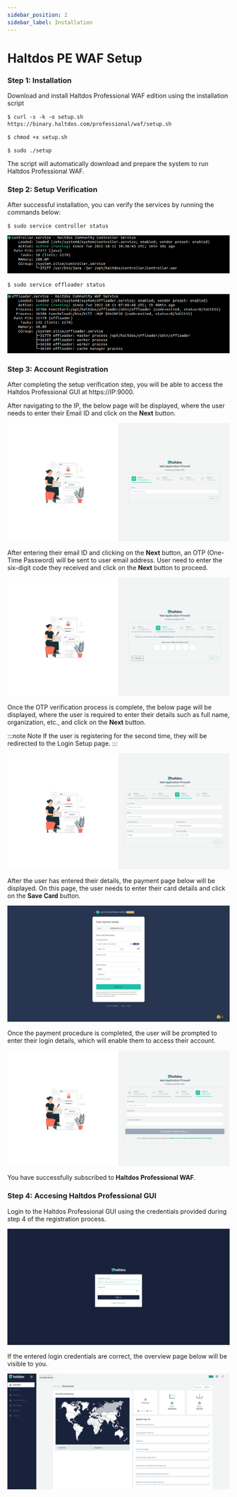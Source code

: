 ```yaml
---
sidebar_position: 2
sidebar_label: Installation
---
```


# Haltdos PE WAF Setup

### Step 1: Installation

Download and install Haltdos Professional WAF edition using the installation script

```
$ curl -s -k -o setup.sh https://binary.haltdos.com/professional/waf/setup.sh
```

```
$ chmod +x setup.sh
```

```
$ sudo ./setup
```

The script will automatically download and prepare the system to run Haltdos Professional WAF.

### Step 2: Setup Verification

After successful installation, you can verify the services by running the commands below:

```
$ sudo service controller status
```

![haltdos](/img/ce-waf/docs/status/controller.png)


```
$ sudo service offloader status
```

![haltdos](/img/ce-waf/docs/status/offloader.png)


### Step 3: Account Registration

After completing the setup verification step, you will be able to access the Haltdos Professional GUI at https://IP:9000.

After navigating to the IP, the below page will be displayed, where the user needs to enter their Email ID and click on the **Next** button.

![step 1](/img/pro-waf/docs/v7/step1.png)

After entering their email ID and clicking on the **Next** button, an OTP (One-Time Password) will be sent to user email address. User need to enter the six-digit code they received and click on the **Next** button to proceed.

![step 2](/img/pro-waf/docs/v7/step2.png)

Once the OTP verification process is complete, the below page will be displayed, where the user is required to enter their details such as full name, organization, etc., and click on the **Next** button.

:::note Note 
If the user is registering for the second time, they will be redirected to the Login Setup page.
:::

![step 3](/img/pro-waf/docs/v7/step3.png)

After the user has entered their details, the payment page below will be displayed. On this page, the user needs to enter their card details and click on the **Save Card** button.

![payment page](/img/pro-waf/docs/v7/payment.png)

Once the payment procedure is completed, the user will be prompted to enter their login details, which will enable them to access their account.

![step 4](/img/pro-waf/docs/v7/step4.png)

You have successfully subscribed to **Haltdos Professional WAF**.

### Step 4: Accesing Haltdos Professional GUI

Login to the Haltdos Professional GUI using the credentials provided during step 4 of the registration process.

![login](/img/pro-waf/docs/v7/login.png)

If the entered login credentials are correct, the overview page below will be visible to you.

![overview](/img/pro-waf/docs/v7/overview.png)